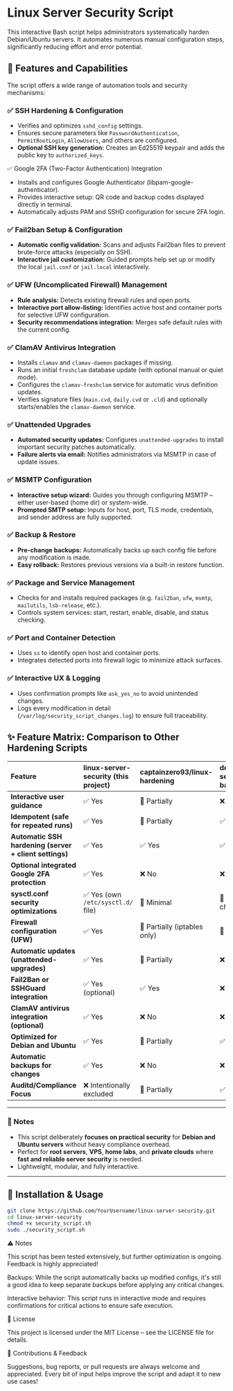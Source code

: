 # Linux Server Security Script

This interactive Bash script helps administrators systematically harden Debian/Ubuntu servers. It automates numerous manual configuration steps, significantly reducing effort and error potential.

## 🔐 Features and Capabilities

The script offers a wide range of automation tools and security mechanisms:

### ✅ SSH Hardening & Configuration
- Verifies and optimizes `sshd_config` settings.
- Ensures secure parameters like `PasswordAuthentication`, `PermitRootLogin`, `AllowUsers`, and others are configured.
- **Optional SSH key generation:** Creates an Ed25519 keypair and adds the public key to `authorized_keys`.

✅ Google 2FA (Two-Factor Authentication) Integration
- Installs and configures Google Authenticator (libpam-google-authenticator).
- Provides interactive setup: QR code and backup codes displayed directly in terminal.
- Automatically adjusts PAM and SSHD configuration for secure 2FA login.

### ✅ Fail2ban Setup & Configuration
- **Automatic config validation:** Scans and adjusts Fail2ban files to prevent brute-force attacks (especially on SSH).
- **Interactive jail customization:** Guided prompts help set up or modify the local `jail.conf` or `jail.local` interactively.

### ✅ UFW (Uncomplicated Firewall) Management
- **Rule analysis:** Detects existing firewall rules and open ports.
- **Interactive port allow-listing:** Identifies active host and container ports for selective UFW configuration.
- **Security recommendations integration:** Merges safe default rules with the current config.

### ✅ ClamAV Antivirus Integration
- Installs `clamav` and `clamav-daemon` packages if missing.
- Runs an initial `freshclam` database update (with optional manual or quiet mode).
- Configures the `clamav-freshclam` service for automatic virus definition updates.
- Verifies signature files (`main.cvd`, `daily.cvd` or `.cld`) and optionally starts/enables the `clamav-daemon` service.

### ✅ Unattended Upgrades
- **Automated security updates:** Configures `unattended-upgrades` to install important security patches automatically.
- **Failure alerts via email:** Notifies administrators via MSMTP in case of update issues.

### ✅ MSMTP Configuration
- **Interactive setup wizard:** Guides you through configuring MSMTP – either user-based (home dir) or system-wide.
- **Prompted SMTP setup:** Inputs for host, port, TLS mode, credentials, and sender address are fully supported.

### ✅ Backup & Restore
- **Pre-change backups:** Automatically backs up each config file before any modification is made.
- **Easy rollback:** Restores previous versions via a built-in restore function.

### ✅ Package and Service Management
- Checks for and installs required packages (e.g. `fail2ban`, `ufw`, `msmtp`, `mailutils`, `lsb-release`, etc.).
- Controls system services: start, restart, enable, disable, and status checking.

### ✅ Port and Container Detection
- Uses `ss` to identify open host and container ports.
- Integrates detected ports into firewall logic to minimize attack surfaces.

### ✅ Interactive UX & Logging
- Uses confirmation prompts like `ask_yes_no` to avoid unintended changes.
- Logs every modification in detail (`/var/log/security_script_changes.log`) to ensure full traceability.

## ✨ Feature Matrix: Comparison to Other Hardening Scripts

| Feature                                | linux-server-security (this project) | captainzero93/linux-hardening | dev-sec/linux-baseline | openstack-ansible-security |
|:---------------------------------------|:-------------------------------------|:------------------------------|:------------------------|:-----------------------------|
| **Interactive user guidance**         | ✅ Yes                               | 🔶 Partially                  | ❌ No                    | ❌ No                       |
| **Idempotent (safe for repeated runs)** | ✅ Yes                               | 🔶 Partially                  | ✅ Yes                   | ✅ Yes                      |
| **Automatic SSH hardening (server + client settings)** | ✅ Yes      | ✅ Yes                        | ✅ Yes                   | ✅ Yes                      |
| **Optional integrated Google 2FA protection** | ✅ Yes                               | ❌ No                       | ❌ No                    | ❌ No                      |
| **sysctl.conf security optimizations** | ✅ Yes (own `/etc/sysctl.d/` file)    | 🔶 Minimal                    | 🔶 Partially checks     | ✅ Full (via Ansible)      |
| **Firewall configuration (UFW)**       | ✅ Yes                               | 🔶 Partially (iptables only)   | 🔶 Partially             | ✅ Yes                      |
| **Automatic updates (unattended-upgrades)** | ✅ Yes                               | 🔶 Partially                  | ❌ No                    | ✅ Yes                      |
| **Fail2Ban or SSHGuard integration**   | ✅ Yes (optional)                    | ✅ Yes                        | ❌ No                    | ✅ Yes                      |
| **ClamAV antivirus integration (optional)** | ✅ Yes                               | ❌ No                       | ❌ No                    | ❌ No                      |
| **Optimized for Debian and Ubuntu**    | ✅ Yes                               | 🔶 Partially                  | ✅ Yes                   | ✅ Yes                      |
| **Automatic backups for changes**      | ✅ Yes                               | ❌ No                       | ❌ No                    | 🔶 Partially               |
| **Auditd/Compliance Focus**             | ❌ Intentionally excluded            | 🔶 Partially                  | ✅ Yes                   | ✅ Yes                      |

---

### 📢 Notes
- This script deliberately **focuses on practical security** for **Debian and Ubuntu servers** without heavy compliance overhead.
- Perfect for **root servers**, **VPS**, **home labs**, and **private clouds** where **fast and reliable server security** is needed.
- Lightweight, modular, and fully interactive.

---



## 🚀 Installation & Usage

```bash
git clone https://github.com/YourUsername/linux-server-security.git
cd linux-server-security
chmod +x security_script.sh
sudo ./security_script.sh
``` 
⚠️ Notes

  This script has been tested extensively, but further optimization is ongoing. Feedback is highly appreciated!

  Backups:
    While the script automatically backs up modified configs, it's still a good idea to keep separate backups before applying any critical changes.

  Interactive behavior:
    This script runs in interactive mode and requires confirmations for critical actions to ensure safe execution.

📄 License

This project is licensed under the MIT License – see the LICENSE file for details.

🤝 Contributions & Feedback

Suggestions, bug reports, or pull requests are always welcome and appreciated. Every bit of input helps improve the script and adapt it to new use cases!
